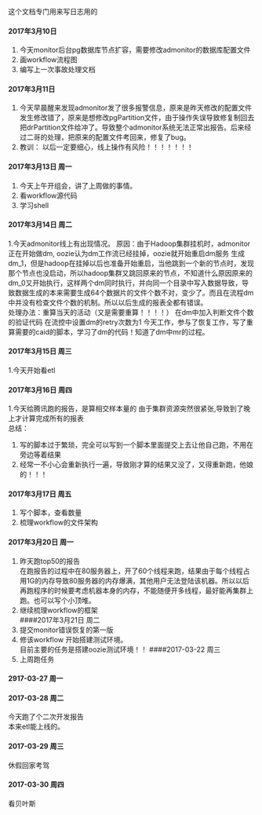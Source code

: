 这个文档专门用来写日志用的  
#### 2017年3月10日
  1. 今天monitor后台pg数据库节点扩容，需要修改admonitor的数据库配置文件
  2. 画workflow流程图
  3. 编写上一次事故处理文档  
#### 2017年3月11日  
  1. 今天早晨醒来发现admonitor发了很多报警信息，原来是昨天修改的配置文件发生修改错了，原来是想修改pgPartition文件，由于操作失误导致修复制回去把drPartition文件给冲了。导致整个admonitor系统无法正常出报告。后来经过二哥的处理，把原来的配置文件考回来，修复了bug。
  2. 教训： 以后一定要细心，线上操作有风险！！！！！！！
#### 2017年3月13日 周一
  1. 今天上午开组会，讲了上周做的事情。
  2. 看workflow源代码
  3. 学习shell
#### 2017年3月14日 周二 
1.今天admonitor线上有出现情况。
原因：由于Hadoop集群挂机时，admonitor正在开始做dm, oozie认为dm工作流已经挂掉，oozie就开始重启dm服务 生成dm_1，但是hadoop在挂掉以后也准备开始重启，当他跳到一个新的节点时，发现那个节点也没启动，所以hadoop集群又跳回原来的节点，不知道什么原因原来的dm_0又开始执行，这样两个dm同时执行，并向同一个目录中写入数据导致，导致数据生成的本来需要生成64个数据片的文件个数不对，变少了。而且在流程dm中并没有检查文件个数的机制。所以以后生成的报表全都有错误。  
处理办法：重算当天的活动（又是需要重算！！！！）
   在dm中加入判断文件个数的验证代码
   在流控中设置dm的retry次数为1
        今天工作，参与了恢复工作，写了重算需要的caid的脚本，学习了dm的代码！知道了dm中mr的过程。
#### 2017年3月15日 周三
1.今天开始看etl
#### 2017年3月16日 周四
 1.今天给腾讯跑的报告，是算相交样本量的
 由于集群资源突然很紧张,导致到了晚上才计算完成所有的报表  
总结：
1. 写的脚本过于繁琐，完全可以写到一个脚本里面提交上去让他自己跑，不用在旁边等着结果  
2. 经常一不小心会重新执行一遍，导致刚才算的结果又没了，又得重新跑，他娘的！！！
#### 2017年3月17日 周五
1.  写个脚本，查看数量
2.  梳理workflow的文件架构
#### 2017年3月20日 周一
1. 昨天跑top50的报告  
在跑报告的过程中在80服务器上，开了60个线程来跑，结果由于每个线程占用1G的内存导致80服务器的内存爆满，其他用户无法登陆该机器。所以以后再跑程序的时候要考虑机器本身的内存，不能随便开多线程，最好能再集群上跑。也可以写个小顶堆。
2. 继续梳理workflow的框架  
####2017年3月21日 周二
1. 提交monitor错误恢复的第一版  
2. 修该workflow 开始搭建测试环境。  
目前主要的任务是搭建oozie测试环境！！
####2017-03-22 周三
1. 上周跑任务

#### 2917-03-27 周一  
#### 2017-03-28 周二  
今天跑了个二次开发报告  
本来etl能上线的。
#### 2017-03-29 周三
休假回家考驾
#### 2017-03-30 周四
 看贝叶斯
